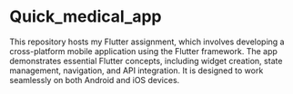 # Quick_medical_app
This repository hosts my Flutter assignment, which involves developing a cross-platform mobile application using the Flutter framework. The app demonstrates essential Flutter concepts, including widget creation, state management, navigation, and API integration. It is designed to work seamlessly on both Android and iOS devices.
